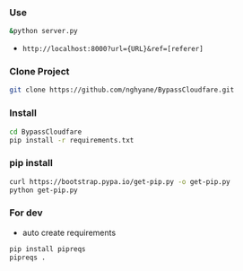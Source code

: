 ### Use
```bash
&python server.py
```
- ``http://localhost:8000?url={URL}&ref=[referer]``

### Clone Project
```bash
git clone https://github.com/nghyane/BypassCloudfare.git
```
### Install

```bash
cd BypassCloudfare
pip install -r requirements.txt
```

### pip install
```bash
curl https://bootstrap.pypa.io/get-pip.py -o get-pip.py
python get-pip.py
```

### For dev
- auto create requirements
```bash 
pip install pipreqs
pipreqs .
```
